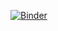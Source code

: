 [![Binder](https://mybinder.org/badge_logo.svg)](https://mybinder.org/v2/gh/chimeno/introduction_ml.git/master)

